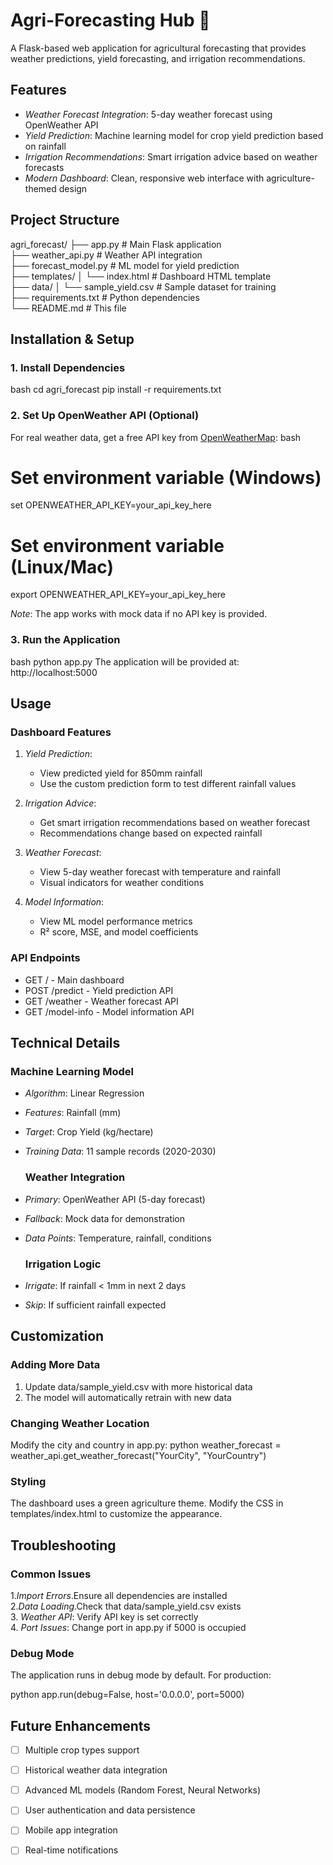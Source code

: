 # Agri-Forecasting Hub 🌾
A Flask-based web application for agricultural forecasting that provides weather predictions, yield forecasting, and irrigation recommendations.

## Features

- *Weather Forecast Integration*: 5-day weather forecast using OpenWeather API
- *Yield Prediction*: Machine learning model for crop yield prediction based on rainfall
- *Irrigation Recommendations*: Smart irrigation advice based on weather forecasts
- *Modern Dashboard*: Clean, responsive web interface with agriculture-themed design

 ## Project Structure
 
 agri_forecast/
├── app.py                 # Main Flask application <br>
├── weather_api.py         # Weather API integration <br>
├── forecast_model.py      # ML model for yield prediction <br>
├── templates/
│   └── index.html         # Dashboard HTML template<br>
├── data/
│   └── sample_yield.csv   # Sample dataset for training<br>
├── requirements.txt       # Python dependencies<br>
└── README.md             # This file<br>

## Installation & Setup

### 1. Install Dependencies

bash
cd agri_forecast
pip install -r requirements.txt

### 2. Set Up OpenWeather API (Optional)

For real weather data, get a free API key from [OpenWeatherMap](https://openweathermap.org/api):
bash
# Set environment variable (Windows)
set OPENWEATHER_API_KEY=your_api_key_here

# Set environment variable (Linux/Mac)
export OPENWEATHER_API_KEY=your_api_key_here

*Note*: The app works with mock data if no API key is provided.
### 3. Run the Application

bash
python app.py
The application will be provided at: http://localhost:5000

## Usage

 ### Dashboard Features
1. *Yield Prediction*: 
   - View predicted yield for 850mm rainfall
   - Use the custom prediction form to test different rainfall values
2. *Irrigation Advice*: 
   - Get smart irrigation recommendations based on weather forecast
   - Recommendations change based on expected rainfall

3. *Weather Forecast*: 
   - View 5-day weather forecast with temperature and rainfall
   - Visual indicators for weather conditions

4. *Model Information*: 
   - View ML model performance metrics
   - R² score, MSE, and model coefficients

  ### API Endpoints

- GET / - Main dashboard
- POST /predict - Yield prediction API
- GET /weather - Weather forecast API
- GET /model-info - Model information API

## Technical Details

  ### Machine Learning Model

- *Algorithm*: Linear Regression
- *Features*: Rainfall (mm)
- *Target*: Crop Yield (kg/hectare)
- *Training Data*: 11 sample records (2020-2030)

  ### Weather Integration

- *Primary*: OpenWeather API (5-day forecast)
- *Fallback*: Mock data for demonstration
- *Data Points*: Temperature, rainfall, conditions

  ### Irrigation Logic

- *Irrigate*: If rainfall < 1mm in next 2 days
- *Skip*: If sufficient rainfall expected

## Customization

  ### Adding More Data

1. Update data/sample_yield.csv with more historical data
2. The model will automatically retrain with new data

### Changing Weather Location
Modify the city and country in app.py:
python
weather_forecast = weather_api.get_weather_forecast("YourCity", "YourCountry")

### Styling
The dashboard uses a green agriculture theme. Modify the CSS in templates/index.html to customize the appearance.

## Troubleshooting
### Common Issues 
1.*Import Errors*.Ensure all dependencies are installed <br>
2.*Data Loading*.Check that data/sample_yield.csv exists <br>
3. *Weather API*: Verify API key is set correctly <br>
4. *Port Issues*: Change port in app.py if 5000 is occupied <br>

### Debug Mode
The application runs in debug mode by default. For production:

python
 app.run(debug=False, host='0.0.0.0', port=5000)

 ## Future Enhancements
- [ ] Multiple crop types support
- [ ] Historical weather data integration
- [ ] Advanced ML models (Random Forest, Neural Networks)
- [ ] User authentication and data persistence
- [ ] Mobile app integration
- [ ] Real-time notifications















